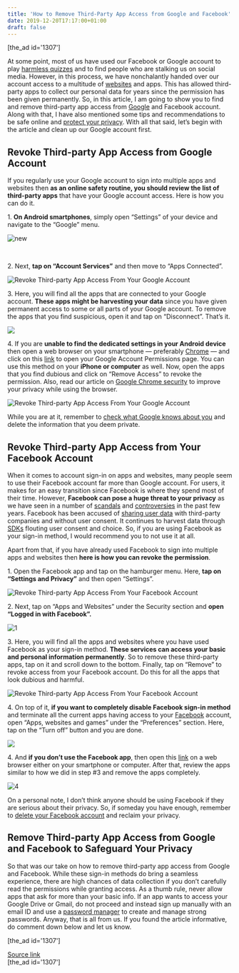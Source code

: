 ```yaml
---
title: 'How to Remove Third-Party App Access from Google and Facebook'
date: 2019-12-20T17:17:00+01:00
draft: false
---
```


\[the\_ad id='1307'\]  
  

  

At some point, most of us have used our Facebook or Google account to play [harmless quizzes](https://beebom.com/nametests-facebook-quiz-app-exposed-data/) and to find people who are stalking us on social media. However, in this process, we have nonchalantly handed over our account access to a multitude of [websites](https://beebom.com/cool-interesting-websites/) and apps. This has allowed third-party apps to collect our personal data for years since the permission has been given permanently. So, in this article, I am going to show you to find and remove third-party app access from [Google](https://beebom.com/how-check-what-google-knows/) and Facebook account. Along with that, I have also mentioned some tips and recommendations to be safe online and [protect your privacy](https://beebom.com/android-security-tips/). With all that said, let’s begin with the article and clean up our Google account first.  

Revoke Third-party App Access from Google Account
-------------------------------------------------

  

If you regularly use your Google account to sign into multiple apps and websites then **as an online safety routine, you should review the list of third-party apps** that have your Google account access. Here is how you can do it.  

1\. **On Android smartphones**, simply open “Settings” of your device and navigate to the “Google” menu.  

![new](https://beebom.com/wp-content/uploads/2019/12/new-1.jpg)

   

2\. Next, **tap on “Account Services”** and then move to “Apps Connected”.  

![Revoke Third-party App Access From Your Google Account](https://beebom.com/wp-content/uploads/2019/12/1-1-1.jpg)

3\. Here, you will find all the apps that are connected to your Google account. **These apps might be harvesting your data** since you have given permanent access to some or all parts of your Google account. To remove the apps that you find suspicious, open it and tap on “Disconnect”. That’s it.  

![](https://beebom.com/wp-content/uploads/2019/12/2-1-1.jpg)

  
  

  

4\. If you are **unable to find the dedicated settings in your Android device** then open a web browser on your smartphone — preferably [Chrome](https://beebom.com/chrome-updates/) — and click on this [link](https://myaccount.google.com/permissions) to open your Google Account Permissions page. You can use this method on your **iPhone or computer** as well. Now, open the apps that you find dubious and click on “Remove Access” to revoke the permission. Also, read our article on [Google Chrome security](https://beebom.com/enhance-google-chrome-security/) to improve your privacy while using the browser.  

![Revoke Third-party App Access From Your Google Account](https://beebom.com/wp-content/uploads/2019/12/screenshot-2019-12-20-at-14.25.53.jpg)

While you are at it, remember to [check what Google knows about you](https://beebom.com/how-check-what-google-knows/) and delete the information that you deem private.  

Revoke Third-party App Access from Your Facebook Account
--------------------------------------------------------

  

When it comes to account sign-in on apps and websites, many people seem to use their Facebook account far more than Google account. For users, it makes for an easy transition since Facebook is where they spend most of their time. However, **Facebook can pose a huge threat to your privacy** as we have seen in a number of [scandals](https://www.vox.com/policy-and-politics/2018/3/23/17151916/facebook-cambridge-analytica-trump-diagram) and [controversies](https://www.wired.com/story/facebook-apps-540-million-records/) in the past few years. Facebook has been accused of [sharing user data](https://www.nytimes.com/2018/12/19/technology/facebook-data-sharing.html) with third-party companies and without user consent. It continues to harvest data through [SDKs](https://www.business-standard.com/article/pti-stories/malicious-3rd-party-apps-leak-personal-data-from-facebook-twitter-119112801503_1.html) flouting user consent and choice. So, if you are using Facebook as your sign-in method, I would recommend you to not use it at all.  

Apart from that, if you have already used Facebook to sign into multiple apps and websites then **here is how you can revoke the permission**.  

1\. Open the Facebook app and tap on the hamburger menu. Here, **tap on “Settings and Privacy”** and then open “Settings”.  

![Revoke Third-party App Access From Your Facebook Account](https://beebom.com/wp-content/uploads/2019/12/img-0579.jpg)

2\. Next, tap on “Apps and Websites” under the Security section and **open “Logged in with Facebook”.**  

![1](https://beebom.com/wp-content/uploads/2019/12/Untitled-design.jpg)

  
  

  

3\. Here, you will find all the apps and websites where you have used Facebook as your sign-in method. **These services can access your basic and personal information permanently**. So to remove these third-party apps, tap on it and scroll down to the bottom. Finally, tap on “Remove” to revoke access from your Facebook account. Do this for all the apps that look dubious and harmful.  

![Revoke Third-party App Access From Your Facebook Account](https://beebom.com/wp-content/uploads/2019/12/2-6.jpg)

4\. On top of it, **if you want to completely disable Facebook sign-in method** and terminate all the current apps having access to your [Facebook](https://beebom.com/how-to-delete-facebook-guide/) account, open “Apps, websites and games” under the “Preferences” section. Here, tap on the “Turn off” button and you are done.  

![](https://beebom.com/wp-content/uploads/2019/12/3-3.jpg)

4\. And **if you don’t use the Facebook app**, then open this [link](https://www.facebook.com/settings?tab=applications) on a web browser either on your smartphone or computer. After that, review the apps similar to how we did in step #3 and remove the apps completely.  

![4](https://beebom.com/wp-content/uploads/2019/12/Screenshot-2019-12-20-at-12.43.05-PM.png)

On a personal note, I don’t think anyone should be using Facebook if they are serious about their privacy. So, if someday you have enough, remember to [delete your Facebook account](https://beebom.com/how-to-delete-facebook-guide/) and reclaim your privacy.  

Remove Third-party App Access from Google and Facebook to Safeguard Your Privacy
--------------------------------------------------------------------------------

  

So that was our take on how to remove third-party app access from Google and Facebook. While these sign-in methods do bring a seamless experience, there are high chances of data collection if you don’t carefully read the permissions while granting access. As a thumb rule, never allow apps that ask for more than your basic info. If an app wants to access your Google Drive or Gmail, do not proceed and instead sign up manually with an email ID and use a [password manager](https://beebom.com/best-password-managers-2018/) to create and manage strong passwords. Anyway, that is all from us. If you found the article informative, do comment down below and let us know.  

  
  
\[the\_ad id='1307'\]  
  
[Source link](https://beebom.com/how-remove-third-party-app-access-google-facebook/)  
\[the\_ad id='1307'\]